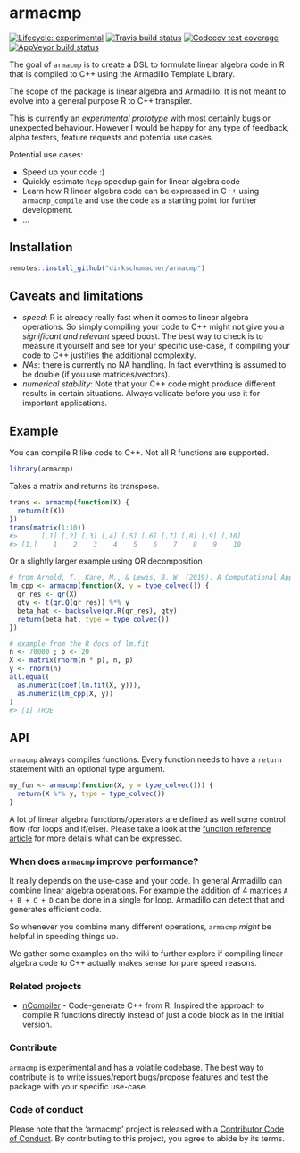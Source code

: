 
<!-- README.md is generated from README.Rmd. Please edit that file -->

# armacmp

<!-- badges: start -->

[![Lifecycle:
experimental](https://img.shields.io/badge/lifecycle-experimental-orange.svg)](https://www.tidyverse.org/lifecycle/#experimental)
[![Travis build
status](https://travis-ci.org/dirkschumacher/armacmp.svg?branch=master)](https://travis-ci.org/dirkschumacher/armacmp)
[![Codecov test
coverage](https://codecov.io/gh/dirkschumacher/armacmp/branch/master/graph/badge.svg)](https://codecov.io/gh/dirkschumacher/armacmp?branch=master)
[![AppVeyor build
status](https://ci.appveyor.com/api/projects/status/github/dirkschumacher/armacmp?branch=master&svg=true)](https://ci.appveyor.com/project/dirkschumacher/armacmp)
<!-- badges: end -->

The goal of `armacmp` is to create a DSL to formulate linear algebra
code in R that is compiled to C++ using the Armadillo Template Library.

The scope of the package is linear algebra and Armadillo. It is not
meant to evolve into a general purpose R to C++ transpiler.

This is currently an *experimental prototype* with most certainly bugs
or unexpected behaviour. However I would be happy for any type of
feedback, alpha testers, feature requests and potential use cases.

Potential use cases:

  - Speed up your code :)
  - Quickly estimate `Rcpp` speedup gain for linear algebra code
  - Learn how R linear algebra code can be expressed in C++ using
    `armacmp_compile` and use the code as a starting point for further
    development.
  - …

## Installation

``` r
remotes::install_github("dirkschumacher/armacmp")
```

## Caveats and limitations

  - *speed*: R is already really fast when it comes to linear algebra
    operations. So simply compiling your code to C++ might not give you
    a *significant and relevant* speed boost. The best way to check is
    to measure it yourself and see for your specific use-case, if
    compiling your code to C++ justifies the additional complexity.
  - *NAs*: there is currently no NA handling. In fact everything is
    assumed to be double (if you use matrices/vectors).
  - *numerical stability*: Note that your C++ code might produce
    different results in certain situations. Always validate before you
    use it for important applications.

## Example

You can compile R like code to C++. Not all R functions are supported.

``` r
library(armacmp)
```

Takes a matrix and returns its transpose.

``` r
trans <- armacmp(function(X) {
  return(t(X))
})
trans(matrix(1:10))
#>      [,1] [,2] [,3] [,4] [,5] [,6] [,7] [,8] [,9] [,10]
#> [1,]    1    2    3    4    5    6    7    8    9    10
```

Or a slightly larger example using QR decomposition

``` r
# from Arnold, T., Kane, M., & Lewis, B. W. (2019). A Computational Approach to Statistical Learning. CRC Press.
lm_cpp <- armacmp(function(X, y = type_colvec()) {
  qr_res <- qr(X)
  qty <- t(qr.Q(qr_res)) %*% y
  beta_hat <- backsolve(qr.R(qr_res), qty)
  return(beta_hat, type = type_colvec())
})

# example from the R docs of lm.fit
n <- 70000 ; p <- 20
X <- matrix(rnorm(n * p), n, p) 
y <- rnorm(n)
all.equal(
  as.numeric(coef(lm.fit(X, y))),
  as.numeric(lm_cpp(X, y))
)
#> [1] TRUE
```

## API

`armacmp` always compiles functions. Every function needs to have a
`return` statement with an optional type argument.

``` r
my_fun <- armacmp(function(X, y = type_colvec())) {
  return(X %*% y, type = type_colvec())
}
```

A lot of linear algebra functions/operators are defined as well some
control flow (for loops and if/else). Please take a look at the
[function reference
article](https://dirkschumacher.github.io/armacmp/articles/function-reference.html)
for more details what can be expressed.

### When does `armacmp` improve performance?

It really depends on the use-case and your code. In general Armadillo
can combine linear algebra operations. For example the addition of 4
matrices `A + B + C + D` can be done in a single for loop. Armadillo can
detect that and generates efficient code.

So whenever you combine many different operations, `armacmp` *might* be
helpful in speeding things up.

We gather some examples on the wiki to further explore if compiling
linear algebra code to C++ actually makes sense for pure speed reasons.

### Related projects

  - [nCompiler](https://github.com/nimble-dev/nCompiler) - Code-generate
    C++ from R. Inspired the approach to compile R functions directly
    instead of just a code block as in the initial version.

### Contribute

`armacmp` is experimental and has a volatile codebase. The best way to
contribute is to write issues/report bugs/propose features and test the
package with your specific use-case.

### Code of conduct

Please note that the ‘armacmp’ project is released with a [Contributor
Code of Conduct](CODE_OF_CONDUCT.md). By contributing to this project,
you agree to abide by its terms.
